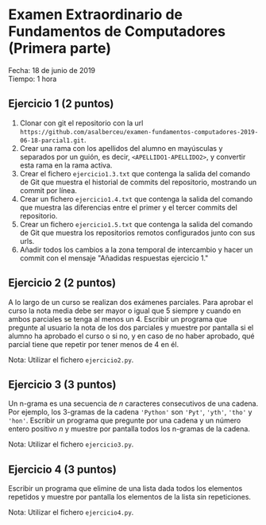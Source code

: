 # Examen Extraordinario de Fundamentos de Computadores (Primera parte)
Fecha: 18 de junio de 2019  
Tiempo: 1 hora

## Ejercicio 1 (2 puntos)

1. Clonar con git el repositorio con la url `https://github.com/asalberceu/examen-fundamentos-computadores-2019-06-18-parcial1.git`.
2. Crear una rama con los apellidos del alumno en mayúsculas y separados por un guión, es decir, `<APELLIDO1-APELLIDO2>`, y convertir esta rama en la rama activa.
3. Crear el fichero `ejercicio1.3.txt` que contenga la salida del comando de Git que muestra el historial de commits del repositorio, mostrando un commit por línea.
4. Crear un fichero `ejercicio1.4.txt` que contenga la salida del comando que muestra las diferencias entre el primer y el tercer commits del repositorio.
5. Crear un fichero `ejercicio1.5.txt` que contenga la salida del comando de Git que muestra los repositorios remotos configurados junto con sus urls.
6. Añadir todos los cambios a la zona temporal de intercambio y hacer un commit con el mensaje "Añadidas respuestas ejercicio 1."

## Ejercicio 2 (2 puntos)

A lo largo de un curso se realizan dos exámenes parciales. Para aprobar el curso la nota media debe ser mayor o igual que 5 siempre y cuando en ambos parciales se tenga al menos un 4. Escribir un programa que pregunte al usuario la nota de los dos parciales y muestre por pantalla si el alumno ha aprobado el curso o si no, y en caso de no haber aprobado, qué parcial tiene que repetir por tener menos de 4 en él.

Nota: Utilizar el fichero `ejercicio2.py`.

## Ejercicio 3 (3 puntos)
Un n-grama es una secuencia de $n$ caracteres consecutivos de una cadena. Por ejemplo, los 3-gramas de la cadena `'Python'` son `'Pyt'`, `'yth'`, `'tho'` y `'hon'`. Escribir un programa que pregunte por una cadena y un número entero positivo $n$ y muestre por pantalla todos los n-gramas de la cadena.

Nota: Utilizar el fichero `ejercicio3.py`.

## Ejercicio 4 (3 puntos)
Escribir un programa que elimine de una lista dada todos los elementos repetidos y muestre por pantalla los elementos de la lista sin repeticiones.

Nota: Utilizar el fichero `ejercicio4.py`.